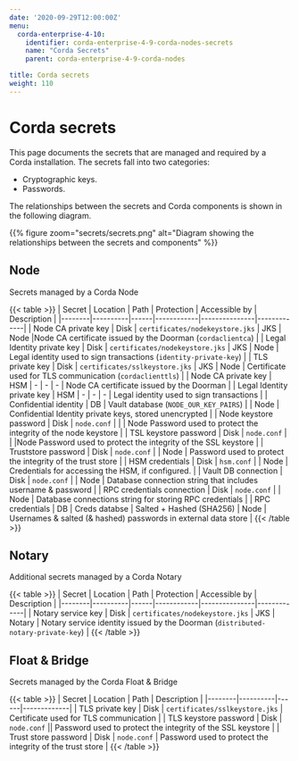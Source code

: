 ```yaml
---
date: '2020-09-29T12:00:00Z'
menu:
  corda-enterprise-4-10:
    identifier: corda-enterprise-4-9-corda-nodes-secrets
    name: "Corda Secrets"
    parent: corda-enterprise-4-9-corda-nodes

title: Corda secrets
weight: 110
---
```

# Corda secrets

This page documents the secrets that are managed and required by a Corda installation. The secrets fall into two categories:

* Cryptographic keys.
* Passwords.

The relationships between the secrets and Corda components is shown in the following diagram.

{{% figure zoom="secrets/secrets.png" alt="Diagram showing the relationships between the secrets and components" %}}

## Node

Secrets managed by a Corda Node

{{< table >}}
| Secret | Location | Path | Protection | Accessible by | Description |
|--------|----------|------|------------|---------------|-------------|
| Node CA private key | Disk | `certificates/nodekeystore.jks` | JKS | Node |Node CA certificate issued by the Doorman (`cordaclientca`) |
| Legal Identity private key | Disk | `certificates/nodekeystore.jks` | JKS | Node | Legal identity used to sign transactions (`identity-private-key`) |
| TLS private key | Disk | `certificates/sslkeystore.jks` | JKS | Node | Certificate used for TLS communication (`cordaclienttls`) |
| Node CA private key | HSM | - | - | - | Node CA certificate issued by the Doorman |
| Legal Identity private key | HSM | - | - | - | Legal identity used to sign transactions |
| Confidential identity | DB | Vault database (`NODE_OUR_KEY_PAIRS`) |  | Node | Confidential Identity private keys, stored unencrypted |
| Node keystore password | Disk | `node.conf` | | | Node	Password used to protect the integrity of the node keystore |
| TSL keystore password | Disk | `node.conf` | | |Node	Password used to protect the integrity of the SSL keystore |
| Truststore password | Disk | `node.conf` |  | Node | Password used to protect the integrity of the trust store |
| HSM credentials | Disk | `hsm.conf` | | Node | Credentials for accessing the HSM, if configured. |
| Vault DB connection | Disk | `node.conf` | | Node | Database connection string that includes username & password |
| RPC credentials connection | Disk | `node.conf` | | Node | Database connections string for storing RPC credentials |
| RPC credentials | DB | Creds databse | Salted + Hashed (SHA256) | Node | Usernames & salted (& hashed) passwords in external data store |
{{< /table >}}


## Notary
Additional secrets managed by a Corda Notary

{{< table >}}
| Secret | Location | Path | Protection | Accessible by | Description |
|--------|----------|------|------------|---------------|-------------|
| Notary service key | Disk | `certificates/nodekeystore.jks` | JKS | Notary | Notary service identity issued by the Doorman (`distributed-notary-private-key`) |
{{< /table >}}

## Float & Bridge
Secrets managed by the Corda Float & Bridge

{{< table >}}
| Secret | Location | Path | Description |
|--------|----------|------|-------------|
| TLS private key | Disk | `certificates/sslkeystore.jks`  | Certificate used for TLS communication |
| TLS keystore password | Disk | `node.conf` || Password used to protect the integrity of the SSL keystore |
| Trust store password | Disk | `node.conf` |  Password used to protect the integrity of the trust store |
{{< /table >}}
